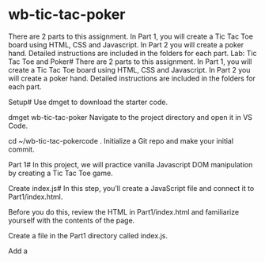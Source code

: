 # wb-tic-tac-poker
There are 2 parts to this assignment. In Part 1, you will create a Tic Tac Toe board using HTML, CSS and Javascript. In Part 2 you will create a poker hand. Detailed instructions are included in the folders for each part.
Lab: Tic Tac Toe and Poker#
There are 2 parts to this assignment. In Part 1, you will create a Tic Tac Toe board using HTML, CSS and Javascript. In Part 2 you will create a poker hand. Detailed instructions are included in the folders for each part.

Setup#
Use dmget to download the starter code.

dmget wb-tic-tac-poker
Navigate to the project directory and open it in VS Code.

cd ~/wb-tic-tac-pokercode .
Initialize a Git repo and make your initial commit.

Part 1#
In this project, we will practice vanilla Javascript DOM manipulation by creating a Tic Tac Toe game.

Create index.js#
In this step, you’ll create a JavaScript file and connect it to Part1/index.html.

Before you do this, review the HTML in Part1/index.html and familiarize yourself with the contents of the page.

Create a file in the Part1 directory called index.js.

Add a <script> tag at the bottom of the <body> tag and connect the index.js file we just created.

Call console.log in index.js and output a message to test the connection from your script file.

Create event handlers for the squares#
In this step, we will create event handler to listen for when any of the 9 boxes are clicked.

In index.js, create a function called play. We will be invoking this function any time one of 9 boxes are clicked. For now, the function should only contain a basic console.log with a message such as “Square was clicked”.

Underneath the play function, use document.querySelectorAll to select all the squares (notice that they all have the same CSS class). Store the resulting node list in a variable called squares.

Loop through the squares node list using a for...of loop. Inside the loop, add a ‘click’ event listener for each item in the node list. The callback for each event listener should be the play function.

Now try clicking on the squares. You should see the message print out in the console.

Solution

function play() {
  console.log("Square was clicked");
}

const squares = document.querySelectorAll('.square');

for (const square of squares) {
  square.addEventListener('click', play)
}
Allow players to take turns#
In this step, we will reassign value of the player from 'X' to 'O' when the board is clicked. This will occur after a player has clicked the board to take their turn and it is then the next player’s turn.

Above the play function in Part1/index.js, create a global variable called player which starts off with the value 'X' (since X always goes first). This will need to be a let variable.

Inside the play function, remove the console log. Every time this function runs we will want to toggle the 'X' to a 'O' or vice versa to signify the next player’s turn. Toggle the value of player to the opposite value.

Then, select the <span> with the ID of current-player and store that in a variable. (This <span> is the text on the bottom left of the screen that shows whose turn it is). Set the text inside this <span> to the value of player.

At the conclusion of this step you should see that when the board is clicked, the text on the bottom left of the board should alternate between “Player X’s turn” and “Player O’s turn”.

Solution

let player = 'X';

function play() {

  // Switch turns (ex.: if it was X's turn, it should be O's turn next)
  if (player === 'X') {
    player = 'O';
  } else {
    player = 'X';
  }

  const playerSpan = document.querySelector('#current-player');
  playerSpan.innerText = player;
}
Alternatively, you can replace the if...else statement with a ternary:

player = player === 'X' ? 'O' : 'X';
Render Xs and Os#
In this step, you’ll continue adding code to the play function in Part1/index.js so it puts either an X or an O as the content of the square that’s clicked. In order to find out which square has been clicked, we can use Event.target.

Add a parameter to play called evt. This is an optional parameter which will contain information about the event — including the evt.target, or the HTML element that was clicked.

Now, all you need to do is set the innerText of the evt.target to have the value of player ('X' or 'O').

Solution

function play(evt) {
  const targetSquare = evt.target;
  targetSquare.innerText = player;

  // Switch turns (ex.: if it was X's turn, it should be O's turn next)
  if (player === 'X') {
    player = 'O';
  } else {
    player = 'X';
  }

  const playerSpan = document.querySelector('#current-player');
  playerSpan.innerText = player;
}
Determine if there’s a winner#
Now we need to determine if there’s a winner. We can use the squares array (technically a NodeList) that we got from calling document.querySelectorAll earlier. If you console log squares, it will be a list of nine HTML elements, in the order that they appear in the HTML. So the top-left square will be index 0, the top-right square will be index 2, the middle square will be index 4, etc.

We know there’s a winner if three squares that are in a line contain the same non-blank innerText (i.e. the innerText of all three is either 'X' or 'O'). One way to do this is to write a helper function that checks all horizontal, vertical, and diagonal lines and returns the winner (or null/undefined if there’s no winner yet).

Think through and outline the steps that are needed to determine if there’s a winner. For your convenience, here are the indices in the squares array that make lines:

const lines = [
  // Horizontal lines
  [0, 1, 2],
  [3, 4, 5],
  [6, 7, 8],
  // Vertical lines
  [0, 3, 6],
  [1, 4, 7],
  [2, 5, 8],
  // Diagonal lines
  [0, 4, 8],
  [2, 4, 6],
];
A function to calculate the winner

There are many ways to implement calculating the winner. This is just one way.

If a winner exists, the function will return either 'X' or 'O'. If a winner doesn’t exist, it’ll return undefined.

function calculateWinner() {
  const lines = [
    // Horizontal lines
    [0, 1, 2],
    [3, 4, 5],
    [6, 7, 8],
    // Vertical lines
    [0, 3, 6],
    [1, 4, 7],
    [2, 5, 8],
    // Diagonal lines
    [0, 4, 8],
    [2, 4, 6],
  ];

  // We want to use a traditional for-loop instead of a .forEach() loop so we can return
  // as soon as a winner is found.
  for (const line of lines) {
    const [a, b, c] = line;
    // Get the text in each square
    const squareAText = squares[a].innerText;
    const squareBText = squares[b].innerText;
    const squareCText = squares[c].innerText;

    // If the first square isn't blank, and it matches the value of the second and third square,
    // then we have a winner.
    if (squareAText !== '' && squareAText === squareBText && squareAText === squareCText) {
      return squareAText;
    }
  }

  // If we've searched all the lines, then the function returns undefined.
  return undefined;
}
Alert if there’s a winner or a tie game#
If there’s a winner, we want to display the winning player using an alert.

If there’s no winner and all squares are filled, we want to alert that the game is a tie (also known as a cat’s game).

Probably the easiest way to do this is to loop through squares and check if any of the squares has a blank innerText. As soon as you find one that is blank, you know the board isn’t full yet.

Solution

function play(evt) {
  const targetSquare = evt.target;
  targetSquare.innerText = player;

  // Switch turns (ex.: if it was X's turn, it should be O's turn next)
  if (player === 'X') {
    player = 'O';
  } else {
    player = 'X';
  }

  const playerSpan = document.querySelector('#current-player');
  playerSpan.innerText = player;

  const winner = calculateWinner();
  if (winner) {
    alert(`${winner} is the winner!`);
  } else if (isBoardFull()) {
    alert('Game is a tie!');
  }
}
function isBoardFull() {
  for (const square of squares) {
    if (square.innerText === '') {
      return false;
    }
  }
  return true;
}

